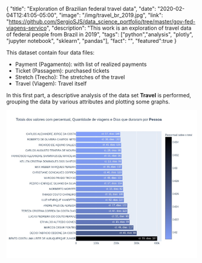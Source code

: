 {
  "title": "Exploration of Brazilian federal travel data",
  "date": "2020-02-04T12:41:05-05:00",
  "image": "/img/travel_br_2019.jpg",
  "link": "https://github.com/SergioSJS/data_science_portfolio/tree/master/gov-fed-viagens-servico",
  "description": "This work is an exploration of travel data of federal people from Brazil in 2019",
  "tags": ["python","analysis", "plotly", "jupyter notebook", "sklearn", "pandas"],
  "fact": "",
  "featured":true
}

This dataset contain four data files:
* Payment (Pagamento): with list of realized payments
* Ticket (Passagem): purchased tickets
* Stretch (Trecho): The stretches of the travel
* Travel (Viagem): Travel itself

In this first part, a descriptive analysis of the data set **Travel** is performed, grouping the data by various attributes and plotting some graphs.

![test](/img/travel_br_2019.jpg#center)
